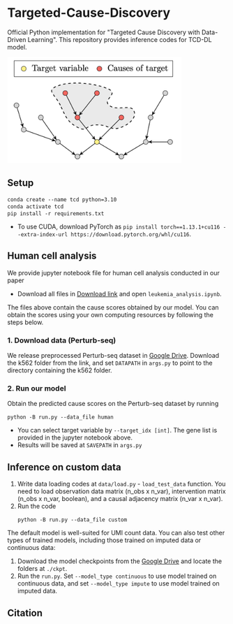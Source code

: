 # Targeted-Cause-Discovery
Official Python implementation for "Targeted Cause Discovery with Data-Driven Learning". This repository provides inference codes for TCD-DL model.

<img src="./image/main.png" width="400">


## Setup
```
conda create --name tcd python=3.10
conda activate tcd
pip install -r requirements.txt
```
- To use CUDA, download PyTorch as `pip install torch==1.13.1+cu116 --extra-index-url https://download.pytorch.org/whl/cu116`.


## Human cell analysis
We provide jupyter notebook file for human cell analysis conducted in our paper
- Download all files in [Download link](https://drive.google.com/drive/folders/1_oW92QeXaJyns0i4DMRn67p58XZmwtiq?usp=share_link) and open `leukemia_analysis.ipynb`.

The files above contain the cause scores obtained by our model. You can obtain the scores using your own computing resources by following the steps below.

### 1. Download data (Perturb-seq)
We release preprocessed Perturb-seq dataset in [Google Drive](https://drive.google.com/drive/folders/10EFQHRdPUxQa_Ux3v9PZvfVnRO74U6dL?usp=share_link). Download the k562 folder from the link, and set `DATAPATH` in `args.py` to point to the directory containing the k562 folder.

### 2. Run our model
Obtain the predicted cause scores on the Perturb-seq dataset by running
```
python -B run.py --data_file human
```
- You can select target variable by `--target_idx [int]`. The gene list is provided in the jupyter notebook above.
- Results will be saved at `SAVEPATH` in `args.py`


## Inference on custom data
1. Write data loading codes at `data/load.py` - `load_test_data` function. You need to load observation data matrix (n_obs x n_var), intervention matrix (n_obs x n_var, boolean), and a causal adjacency matrix (n_var x n_var).
2. Run the code 
    ```
    python -B run.py --data_file custom
    ```

The default model is well-suited for UMI count data. You can also test other types of trained models, including those trained on imputed data or continuous data: 
1. Download the model checkpoints from the [Google Drive](https://drive.google.com/drive/folders/1ceCsC3w8HR-2Bl3dNWh7RsEm8L9dGixH?usp=share_link) and locate the folders at `./ckpt`. 
2. Run the `run.py`. Set `--model_type continuous` to use model trained on continuous data, and set `--model_type impute` to use model trained on imputed data.

## Citation
```
```
